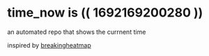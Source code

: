 # time_now is (( 1692169200280 ))

an automated repo that shows the currnent time

inspired by [breakingheatmap](https://github.com/breakingheatmap/breakingheatmap)